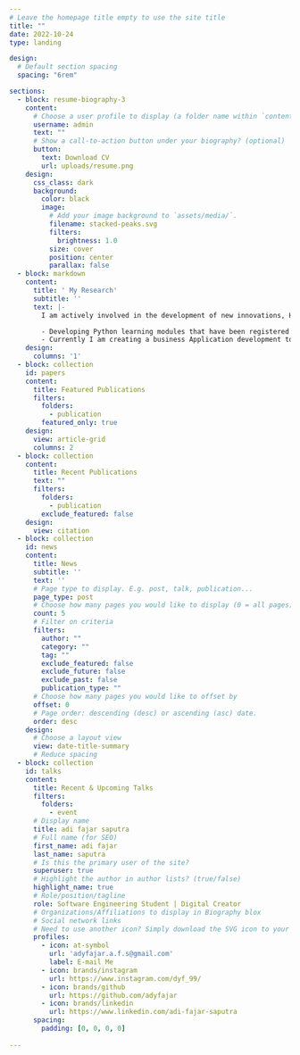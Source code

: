 ```yaml
---
# Leave the homepage title empty to use the site title
title: ""
date: 2022-10-24
type: landing

design:
  # Default section spacing
  spacing: "6rem"

sections:
  - block: resume-biography-3
    content:
      # Choose a user profile to display (a folder name within `content/authors/`)
      username: admin
      text: ""
      # Show a call-to-action button under your biography? (optional)
      button:
        text: Download CV
        url: uploads/resume.png
    design:
      css_class: dark
      background:
        color: black
        image:
          # Add your image background to `assets/media/`.
          filename: stacked-peaks.svg
          filters:
            brightness: 1.0
          size: cover
          position: center
          parallax: false
  - block: markdown
    content:
      title: ' My Research'
      subtitle: ''
      text: |-
        I am actively involved in the development of new innovations, Here are some of my main focuses:

        - Developing Python learning modules that have been registered in Haki
        - Currently I am creating a business Application development to support the export of domestic umkm     products 
    design:
      columns: '1'
  - block: collection
    id: papers
    content:
      title: Featured Publications
      filters:
        folders:
          - publication
        featured_only: true
    design:
      view: article-grid
      columns: 2
  - block: collection
    content:
      title: Recent Publications
      text: ""
      filters:
        folders:
          - publication
        exclude_featured: false
    design:
      view: citation
  - block: collection
    id: news
    content:
      title: News
      subtitle: ''
      text: ''
      # Page type to display. E.g. post, talk, publication...
      page_type: post
      # Choose how many pages you would like to display (0 = all pages)
      count: 5
      # Filter on criteria
      filters:
        author: ""
        category: ""
        tag: ""
        exclude_featured: false
        exclude_future: false
        exclude_past: false
        publication_type: ""
      # Choose how many pages you would like to offset by
      offset: 0
      # Page order: descending (desc) or ascending (asc) date.
      order: desc
    design:
      # Choose a layout view
      view: date-title-summary
      # Reduce spacing
  - block: collection
    id: talks
    content:
      title: Recent & Upcoming Talks
      filters:
        folders:
          - event
      # Display name
      title: adi fajar saputra
      # Full name (for SEO)
      first_name: adi fajar
      last_name: saputra
      # Is this the primary user of the site?
      superuser: true
      # Highlight the author in author lists? (true/false)
      highlight_name: true
      # Role/position/tagline
      role: Software Engineering Student | Digital Creator
      # Organizations/Affiliations to display in Biography blox
      # Social network links
      # Need to use another icon? Simply download the SVG icon to your `assets/media/icons/` folder.
      profiles:
        - icon: at-symbol
          url: 'adyfajar.a.f.s@gmail.com'
          label: E-mail Me
        - icon: brands/instagram
          url: https://www.instagram.com/dyf_99/
        - icon: brands/github
          url: https://github.com/adyfajar
        - icon: brands/linkedin
          url: https://www.linkedin.com/adi-fajar-saputra
      spacing:
        padding: [0, 0, 0, 0]
      
---
```

